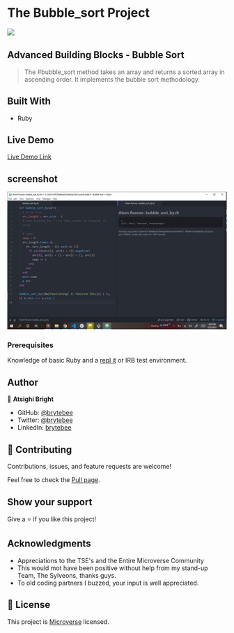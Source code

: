 # The Bubble_sort Project
![](https://github.com/brytebee/bubble_sort)

## Advanced Building Blocks - Bubble Sort

> The #bubble_sort method takes an array and returns a sorted array in ascending order. It implements the bubble sort methodology.

## Built With

- Ruby

## Live Demo

[Live Demo Link](https://www.hackerrank.com/challenges/ctci-bubble-sort/submissions/code/200952481)

## screenshot

![screenshot](https://github.com/brytebee/bubble_sort/blob/sort_algorithm/screenshot.JPG)


### Prerequisites

Knowledge of basic Ruby and a [repl it](https://repl.it/~) or IRB test environment.


## Author

👤 **Atsighi Bright**

- GitHub: [@brytebee](https://github.com/brytebee)
- Twitter: [@brytebee](https://twitter.com/brytebee)
- LinkedIn: [brytebee](https://www.linkedin.com/in/brytebee/)

## 🤝 Contributing

Contributions, issues, and feature requests are welcome!

Feel free to check the [Pull page](https://github.com/brytebee/bubble_sort/pulls/1).

## Show your support

Give a ⭐️ if you like this project!

## Acknowledgments

- Appreciations to the TSE's and the Entire Microverse Community
- This would mot have been positive without help from my stand-up Team, The Sylveons, thanks guys.
- To old coding partners I buzzed, your input is well appreciated.

## 📝 License

This project is [Microverse](https://www.microverse.org/) licensed.
